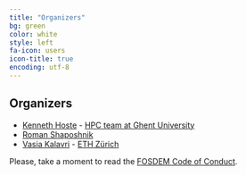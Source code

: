 ```yaml
---
title: "Organizers"
bg: green
color: white
style: left
fa-icon: users
icon-title: true
encoding: utf-8
---
```


## Organizers

* [Kenneth Hoste](https://github.com/boegel) - [HPC team at Ghent University](http://www.ugent.be/hpc/en)
* [Roman Shaposhnik](https://github.com/rvs)
* [Vasia Kalavri](https://github.com/vasia) - [ETH Zürich](https://www.ethz.ch)

Please, take a moment to read the [FOSDEM Code of Conduct](https://fosdem.org/2018/practical/conduct/).
